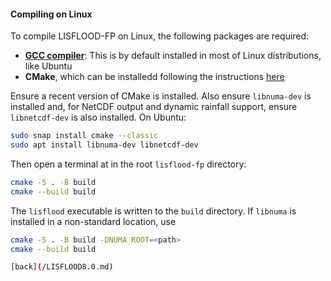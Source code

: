 #### Compiling on Linux

To compile LISFLOOD-FP on Linux, the following packages are required:

- [**GCC compiler**](https://gcc.gnu.org/): This is by default installed in most of Linux distributions, like Ubuntu 
- **CMake**, which can be installedd following the instructions [here](https://cmake.org/install/)

Ensure a recent version of CMake is installed.
Also ensure `libnuma-dev` is installed and, for NetCDF output and dynamic rainfall support, ensure `libnetcdf-dev` is also installed.  On Ubuntu:

````bash
sudo snap install cmake --classic
sudo apt install libnuma-dev libnetcdf-dev
````

Then open a terminal at in the root `lisflood-fp` directory:

````bash
cmake -S . -B build
cmake --build build
````

The `lisflood` executable is written to the `build` directory.
If `libnuma` is installed in a non-standard location, use

````bash
cmake -S . -B build -DNUMA_ROOT=<path>
cmake --build build

[back](/LISFLOOD8.0.md)
